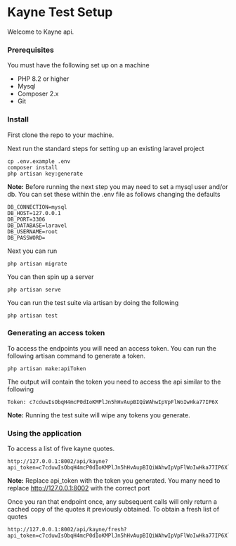 # Kayne Test Setup
Welcome to Kayne api.

### Prerequisites
You must have the following set up on a machine
* PHP 8.2 or higher
* Mysql
* Composer 2.x 
* Git


### Install
First clone the repo to your machine.

Next run the standard steps for setting up an existing laravel project

```shell
cp .env.example .env
composer install
php artisan key:generate
```

**Note:** Before running the next step you may need to set a mysql user and/or db. 
You can set these within the .env file as follows changing the defaults

```shell
DB_CONNECTION=mysql
DB_HOST=127.0.0.1
DB_PORT=3306
DB_DATABASE=laravel
DB_USERNAME=root
DB_PASSWORD=
```

Next you can run
```shell
php artisan migrate
```

You can then spin up a server
```shell
php artisan serve
```

You can run the test suite via artisan by doing the following

```shell
php artisan test
```

### Generating an access token
To access the endpoints you will need  an access token. You can run the following artisan command to generate a token.

```shell
php artisan make:apiToken
```
The output will contain the token you need to access the api similar to the following

```shell
Token: c7cduwIsObqH4mcP0dIoKMPlJn5hHvAupBIQiWAhwIpVpFlWoIwHka77IP6X
```

**Note:** Running the test suite will wipe any tokens you generate.

### Using the application
To access a list of five kayne quotes.

```shell
http://127.0.0.1:8002/api/kayne?api_token=c7cduwIsObqH4mcP0dIoKMPlJn5hHvAupBIQiWAhwIpVpFlWoIwHka77IP6X```
```
**Note:** Replace api_token with the token you generated. You many need to replace http://127.0.0.1:8002 with the correct port

Once you ran that endpoint once, any subsequent calls will only return a cached copy of the quotes it previously obtained.
To obtain a fresh list of quotes

```shell
http://127.0.0.1:8002/api/kayne/fresh?api_token=c7cduwIsObqH4mcP0dIoKMPlJn5hHvAupBIQiWAhwIpVpFlWoIwHka77IP6X```
```
